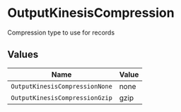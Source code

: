 # OutputKinesisCompression

Compression type to use for records


## Values

| Name                           | Value                          |
| ------------------------------ | ------------------------------ |
| `OutputKinesisCompressionNone` | none                           |
| `OutputKinesisCompressionGzip` | gzip                           |